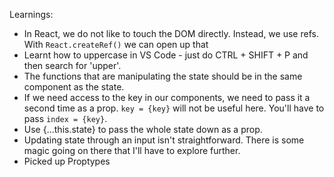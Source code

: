 Learnings:
- In React, we do not like to touch the DOM directly. Instead, we use refs. With `React.createRef()` we can open up that
- Learnt how to uppercase in VS Code - just do CTRL + SHIFT + P and then search for 'upper'.
- The functions that are manipulating the state should be in the same component as the state.
- If we need access to the key in our components, we need to pass it a second time as a prop. `key = {key}` will not be useful here. You'll have to pass `index = {key}`.
- Use {...this.state} to pass the whole state down as a prop.
- Updating state through an input isn't straightforward. There is some magic going on there that I'll have to explore further.
- Picked up Proptypes